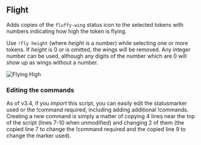 ## Flight

Adds copies of the `fluffy-wing` status icon to the selected tokens with numbers indicating how high the token is flying.

Use `!fly height` (where _height_ is a number) while selecting one or more tokens. If _height_ is 0 or is omitted, the wings will be removed. Any integer number can be used, although any digits of the number which are 0 will show up as wings without a number.

![Flying High](https://wiki.roll20.net/images/3/3e/Flight_Example.jpg)

### Editing the commands

As of v3.4, if you _import_ this script, you can easily edit the statusmarker used or the !command required, including adding additional !commands. Creating a new command is simply a matter of copying 4 lines near the top of the script (lines 7-10 when unmodified) and changing 2 of them (the copied line 7 to change the !command required and the copied line 9 to change the marker used).